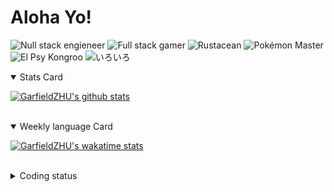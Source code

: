 # Aloha Yo!

![Null stack engieneer](https://img.shields.io/badge/-Null_stack_engineer-a890f0)
![Full stack gamer](https://img.shields.io/badge/-Full_stack_gamer-78c850)
![Rustacean](https://img.shields.io/badge/-Rustacean-f74c00)
![Pokémon Master](https://img.shields.io/badge/-Pokémon_Master-f8d030)
![El Psy Kongroo](https://img.shields.io/badge/-El_Psy_Kongroo-6890f0)
![いろいろ](https://img.shields.io/badge/-いろいろ-f85888)


<details open>
<summary>Stats Card</summary>
 
[![GarfieldZHU's github stats](https://github-readme-stats.vercel.app/api?username=GarfieldZHU&show_icons=true&theme=tokyonight)](https://github.com/anuraghazra/github-readme-stats)
 
</details>

<br/>

<details open>
<summary>Weekly language Card</summary>
 
[![GarfieldZHU's wakatime stats](https://github-readme-stats.vercel.app/api/wakatime?username=AlohaYo&theme=nightowl&layout=compact)](https://github.com/GarfieldZHU/GarfieldZHU)


<br/>

</details>

<details>

<summary>Coding status</summary>

<br/>

<!--START_SECTION:waka-->
**🐱 My Github Data** 

> 🏆 333 Contributions in the Year 2021
 > 
> 📦 480.0 kB Used in Github's Storage 
 > 
> 🚫 Not Opted to Hire
 > 
> 📜 58 Public Repositories 
 > 
> 🔑 33 Private Repositories  
 > 
**I'm a Night 🦉** 

```text
🌞 Morning    74 commits     ██░░░░░░░░░░░░░░░░░░░░░░░   11.33% 
🌆 Daytime    175 commits    ██████░░░░░░░░░░░░░░░░░░░   26.8% 
🌃 Evening    276 commits    ██████████░░░░░░░░░░░░░░░   42.27% 
🌙 Night      128 commits    █████░░░░░░░░░░░░░░░░░░░░   19.6%

```


📊 **This Week I Spent My Time On** 

```text
💬 Programming Languages: 
TypeScript               13 hrs              █████████████████░░░░░░░░   67.91% 
SCSS                     2 hrs 5 mins        ██░░░░░░░░░░░░░░░░░░░░░░░   10.89% 
Java                     1 hr 32 mins        ██░░░░░░░░░░░░░░░░░░░░░░░   8.0% 
JavaScript               1 hr 6 mins         █░░░░░░░░░░░░░░░░░░░░░░░░   5.77% 
XML                      33 mins             ░░░░░░░░░░░░░░░░░░░░░░░░░   2.93%

🔥 Editors: 
VS Code                  17 hrs 20 mins      ██████████████████████░░░   90.47% 
IntelliJ                 1 hr 49 mins        ██░░░░░░░░░░░░░░░░░░░░░░░   9.53%

💻 Operating System: 
Mac                      16 hrs 45 mins      █████████████████████░░░░   87.45% 
Windows                  2 hrs 24 mins       ███░░░░░░░░░░░░░░░░░░░░░░   12.55%

```


<!--END_SECTION:waka-->

</details>
